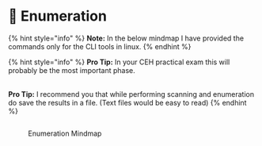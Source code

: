 # 🔢 Enumeration



{% hint style="info" %}
**Note:** In the below mindmap I have provided the commands only for the CLI tools in linux.
{% endhint %}

{% hint style="info" %}
**Pro Tip:** In your CEH practical exam this will probably be the most important phase.&#x20;

\
**Pro Tip:** I recommend you that while performing scanning and enumeration do save the results in a file. (Text files would be easy to read)
{% endhint %}



<figure><img src="../../../.gitbook/assets/Enumeration.png" alt=""><figcaption><p>Enumeration Mindmap</p></figcaption></figure>

